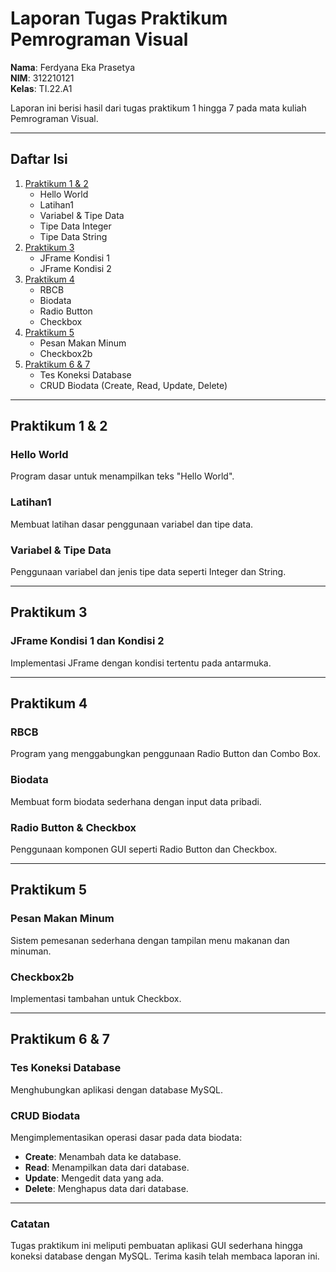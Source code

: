 # Laporan Tugas Praktikum Pemrograman Visual

**Nama**: Ferdyana Eka Prasetya  
**NIM**: 312210121  
**Kelas**: TI.22.A1  

Laporan ini berisi hasil dari tugas praktikum 1 hingga 7 pada mata kuliah Pemrograman Visual.

---

## Daftar Isi

1. [Praktikum 1 & 2](#praktikum-1--2)
   - Hello World
   - Latihan1
   - Variabel & Tipe Data
   - Tipe Data Integer
   - Tipe Data String
2. [Praktikum 3](#praktikum-3)
   - JFrame Kondisi 1
   - JFrame Kondisi 2
3. [Praktikum 4](#praktikum-4)
   - RBCB
   - Biodata
   - Radio Button
   - Checkbox
4. [Praktikum 5](#praktikum-5)
   - Pesan Makan Minum
   - Checkbox2b
5. [Praktikum 6 & 7](#praktikum-6--7)
   - Tes Koneksi Database
   - CRUD Biodata (Create, Read, Update, Delete)

---

## Praktikum 1 & 2

### Hello World
Program dasar untuk menampilkan teks "Hello World".

### Latihan1
Membuat latihan dasar penggunaan variabel dan tipe data.

### Variabel & Tipe Data
Penggunaan variabel dan jenis tipe data seperti Integer dan String.

---

## Praktikum 3

### JFrame Kondisi 1 dan Kondisi 2
Implementasi JFrame dengan kondisi tertentu pada antarmuka.

---

## Praktikum 4

### RBCB
Program yang menggabungkan penggunaan Radio Button dan Combo Box.

### Biodata
Membuat form biodata sederhana dengan input data pribadi.

### Radio Button & Checkbox
Penggunaan komponen GUI seperti Radio Button dan Checkbox.

---

## Praktikum 5

### Pesan Makan Minum
Sistem pemesanan sederhana dengan tampilan menu makanan dan minuman.

### Checkbox2b
Implementasi tambahan untuk Checkbox.

---

## Praktikum 6 & 7

### Tes Koneksi Database
Menghubungkan aplikasi dengan database MySQL.

### CRUD Biodata
Mengimplementasikan operasi dasar pada data biodata:
- **Create**: Menambah data ke database.
- **Read**: Menampilkan data dari database.
- **Update**: Mengedit data yang ada.
- **Delete**: Menghapus data dari database.

---

### Catatan
Tugas praktikum ini meliputi pembuatan aplikasi GUI sederhana hingga koneksi database dengan MySQL. Terima kasih telah membaca laporan ini.
